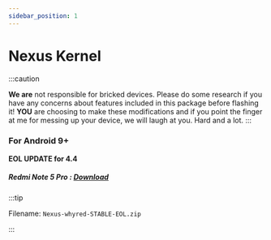 ```yaml
---
sidebar_position: 1
---
```


# Nexus Kernel #

:::caution

**We are** not responsible for bricked devices. Please
do some research if you have any concerns about features included in this package
before flashing it! **YOU** are choosing to make these modifications and if
you point the finger at me for messing up your device, we will laugh at you. Hard and a lot.
:::


### For Android 9+ ###
**EOL UPDATE for 4.4**
##### Redmi Note 5 Pro : [Download](https://downloads.nexuskernel.workers.dev/0:/whyred/4.4/Nexus-whyred-STABLE-EOL.zip) #####

:::tip
 
Filename: `Nexus-whyred-STABLE-EOL.zip`
	
:::
